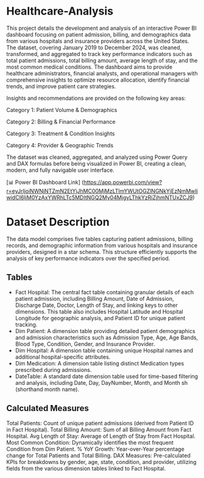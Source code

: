 # Healthcare-Analysis
This project details the development and analysis of an interactive Power BI dashboard focusing on patient admission, billing, and demographics data from various hospitals and insurance providers across the United States. The dataset, covering January 2019 to December 2024, was cleaned, transformed, and aggregated to track key performance indicators such as total patient admissions, total billing amount, average length of stay, and the most common medical conditions. The dashboard aims to provide healthcare administrators, financial analysts, and operational managers with comprehensive insights to optimize resource allocation, identify financial trends, and improve patient care strategies.

Insights and recommendations are provided on the following key areas:

Category 1: Patient Volume & Demographics

Category 2: Billing & Financial Performance

Category 3: Treatment & Condition Insights

Category 4: Provider & Geographic Trends

The dataset was cleaned, aggregated, and analyzed using Power Query and DAX formulas before being visualized in Power BI, creating a clean, modern, and fully navigable user interface.

[📊 Power BI Dashboard Link] (https://app.powerbi.com/view?r=eyJrIjoiNWNjNTZmN2EtYjJhMC00MjMzLTlmYWUtOGZlNGNkYjEzNmMwIiwidCI6IjM0YzAxYWRhLTc5MDItNGQ2My04MjgyLThkYzRiZjhmNTUxZCJ9) 

# Dataset Description
The data model comprises five tables capturing patient admissions, billing records, and demographic information from various hospitals and insurance providers, designed in a star schema. This structure efficiently supports the analysis of key performance indicators over the specified period.

## Tables
* Fact Hospital: The central fact table containing granular details of each patient admission, including Billing Amount, Date of Admission, Discharge Date, Doctor, Length of Stay, and linking keys to other dimensions. This table also includes Hospital Latitude and Hospital Longitude for geographic analysis, and Patient ID for unique patient tracking.
* Dim Patient: A dimension table providing detailed patient demographics and admission characteristics such as Admission Type, Age, Age Bands, Blood Type, Condition, Gender, and Insurance Provider.
* Dim Hospital: A dimension table containing unique Hospital names and additional hospital-specific attributes.
* Dim Medication: A dimension table listing distinct Medication types prescribed during admissions.
* DateTable: A standard date dimension table used for time-based filtering and analysis, including Date, Day, DayNumber, Month, and Month sh (shorthand month name).

## Calculated Measures
Total Patients: Count of unique patient admissions (derived from Patient ID in Fact Hospital).
Total Billing Amount: Sum of all Billing Amount from Fact Hospital.
Avg Length of Stay: Average of Length of Stay from Fact Hospital.
Most Common Condition: Dynamically identifies the most frequent Condition from Dim Patient.
% YoY Growth: Year-over-Year percentage change for Total Patients and Total Billing.
DAX Measures: Pre-calculated KPIs for breakdowns by gender, age, state, condition, and provider, utilizing fields from the various dimension tables linked to Fact Hospital.

